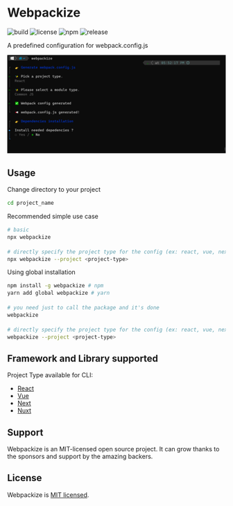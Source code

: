 # Webpackize

![build](https://github.com/iamando/webpackize/workflows/build/badge.svg)
![license](https://img.shields.io/github/license/iamando/webpackize?color=success)
![npm](https://img.shields.io/npm/v/weal)
![release](https://img.shields.io/github/release-date/iamando/webpackize)

A predefined configuration for webpack.config.js

![Demo](docs/demo.png)

## Usage

Change directory to your project

```bash
cd project_name
```

Recommended simple use case

```bash
# basic
npx webpackize

# directly specify the project type for the config (ex: react, vue, next , etc...)
npx webpackize --project <project-type>
```

Using global installation

```bash
npm install -g webpackize # npm
yarn add global webpackize # yarn

# you need just to call the package and it's done
webpackize

# directly specify the project type for the config (ex: react, vue, next , etc...)
webpackize --project <project-type>
```

## Framework and Library supported

Project Type available for CLI:

- [React](https://react.dev/)
- [Vue](https://vuejs.org/)
- [Next](https://nextjs.org/)
- [Nuxt](https://nuxtjs.org/)

## Support

Webpackize is an MIT-licensed open source project. It can grow thanks to the sponsors and support by the amazing backers.

## License

Webpackize is [MIT licensed](LICENSE).
